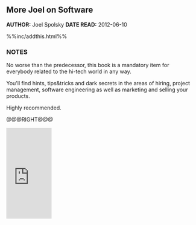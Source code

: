 More Joel on Software
---------------

**AUTHOR:** Joel Spolsky **DATE READ:** 2012-06-10

%%inc/addthis.html%%

### NOTES ###

No worse than the predecessor, this book is a mandatory item for everybody
related to the hi-tech world in any way.

You'll find hints, tips&tricks and dark secrets in the areas of hiring,
project management, software engineering as well as marketing and selling
your products.

Highly recommended.

@@@RIGHT@@@

<iframe src="http://rcm.amazon.com/e/cm?lt1=_blank&bc1=FFFFFF&IS2=1&npa=1&bg1=FFFFFF&fc1=000000&lc1=FF0000&t=wojcadamkoszh-20&o=1&p=8&l=as4&m=amazon&f=ifr&ref=ss_til&asins=B002KE5SLU" style="width:120px;height:240px;" scrolling="no" marginwidth="0" marginheight="0" frameborder="0"></iframe>



